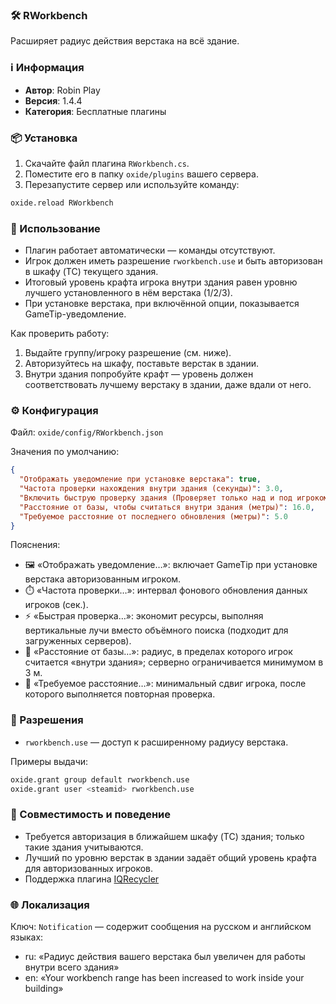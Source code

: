 ### 🛠️ RWorkbench

Расширяет радиус действия верстака на всё здание.

### ℹ️ Информация
- **Автор**: Robin Play
- **Версия**: 1.4.4
- **Категория**: Бесплатные плагины

### 📦 Установка
1. Скачайте файл плагина `RWorkbench.cs`.
2. Поместите его в папку `oxide/plugins` вашего сервера.
3. Перезапустите сервер или используйте команду:

```bash
oxide.reload RWorkbench
```

### 🧰 Использование
- Плагин работает автоматически — команды отсутствуют.
- Игрок должен иметь разрешение `rworkbench.use` и быть авторизован в шкафу (TC) текущего здания.
- Итоговый уровень крафта игрока внутри здания равен уровню лучшего установленного в нём верстака (1/2/3).
- При установке верстака, при включённой опции, показывается GameTip-уведомление.

Как проверить работу:
1. Выдайте группу/игроку разрешение (см. ниже).
2. Авторизуйтесь на шкафу, поставьте верстак в здании.
3. Внутри здания попробуйте крафт — уровень должен соответствовать лучшему верстаку в здании, даже вдали от него.

### ⚙️ Конфигурация
Файл: `oxide/config/RWorkbench.json`

Значения по умолчанию:

```json
{
  "Отображать уведомление при установке верстака": true,
  "Частота проверки нахождения внутри здания (секунды)": 3.0,
  "Включить быструю проверку здания (Проверяет только над и под игроком)": false,
  "Расстояние от базы, чтобы считаться внутри здания (метры)": 16.0,
  "Требуемое расстояние от последнего обновления (метры)": 5.0
}
```

Пояснения:
- 🖼️ «Отображать уведомление…»: включает GameTip при установке верстака авторизованным игроком.
- ⏱️ «Частота проверки…»: интервал фонового обновления данных игроков (сек.).
- ⚡ «Быстрая проверка…»: экономит ресурсы, выполняя вертикальные лучи вместо объёмного поиска (подходит для загруженных серверов).
- 📏 «Расстояние от базы…»: радиус, в пределах которого игрок считается «внутри здания»; серверно ограничивается минимумом в 3 м.
- 🚶 «Требуемое расстояние…»: минимальный сдвиг игрока, после которого выполняется повторная проверка.

### 🔐 Разрешения
- `rworkbench.use` — доступ к расширенному радиусу верстака.

Примеры выдачи:

```bash
oxide.grant group default rworkbench.use
oxide.grant user <steamid> rworkbench.use
```

### 🧩 Совместимость и поведение
- Требуется авторизация в ближайшем шкафу (TC) здания; только такие здания учитываются.
- Лучший по уровню верстак в здании задаёт общий уровень крафта для авторизованных игроков.
- Поддержка плагина [IQRecycler](https://skyplugins.ru/resources/iqrecycler.248)

### 🌐 Локализация
Ключ: `Notification` — содержит сообщения на русском и английском языках:
- ru: «Радиус действия вашего верстака был увеличен для работы внутри всего здания»
- en: «Your workbench range has been increased to work inside your building»



